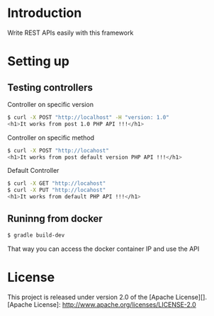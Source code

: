 # Introduction
Write REST APIs easily with this framework

# Setting up

## Testing controllers

Controller on specific version

```bash
$ curl -X POST "http://localhost" -H "version: 1.0"
<h1>It works from post 1.0 PHP API !!!</h1>
```

Controller on specific method

```bash
$ curl -X POST "http://locahost"
<h1>It works from post default version PHP API !!!</h1>
```

Default Controller 

```bash
$ curl -X GET "http://locahost"
$ curl -X PUT "http://locahost"
<h1>It works from default PHP API !!!</h1>
```

## Runinng from docker

```bash
$ gradle build-dev
```

That way you can access the docker container IP and use the API

# License

This project is released under version 2.0 of the [Apache License][].
[Apache License]: http://www.apache.org/licenses/LICENSE-2.0